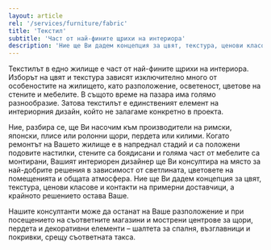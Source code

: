 ```yaml
---
layout: article
rel: '/services/furniture/fabric'
title: 'Текстил'
subtitle: 'Част от най-фините щрихи на интериора'
description: 'Ние ще Ви дадем концепция за цвят, текстура, ценови класове и контакти на примерни доставчици, а крайното решението остава Ваше.'
---
```

Текстилът в едно жилище е част от най-фините щрихи на интериора. Изборът на цвят и текстура зависят изключително много от особеностите на жилището, като разположение, осветеност, цветове на стените и мебелите. В същото време на пазара има голямо разнообразие. Затова текстилът е единственият елемент на интериорния дизайн, който не залагаме конкретно в проекта.

Ние, разбира се, ще Ви насочим към производители на римски, японски, плисе или ролонни щори, пердета или килими. Когато ремонтът на Вашето жилище е в напреднал стадий и са положени подовите настилки, стените са боядисани и голяма част от мебелите са монтирани, Вашият интериорен дизайнер ще Ви консултира на място за най-добрите решения в зависимост от светлината, цветовете на помещенията и общата атмосфера. Ние ще Ви дадем концепция за цвят, текстура, ценови класове и контакти на примерни доставчици, а крайното решението остава Ваше.

Нашите консултанти може да останат на Ваше разположение и при посещението на съответните магазини и мострени центрове за щори, пердета и декоративни елементи – шалтета за спалня, възглавници и покривки, срещу съответната такса.